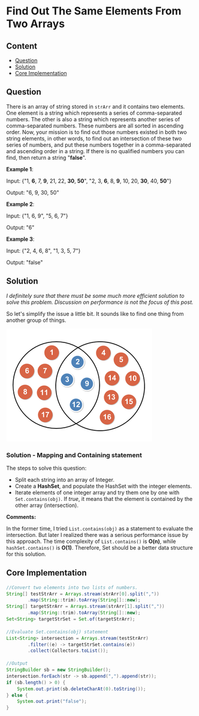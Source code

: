 # Find Out The Same Elements From Two Arrays

## Content

- [Question](#question)
- [Solution](#solution)
- [Core Implementation](#core-implementation)

## Question

There is an array of string stored in `strArr` and it contains two elements. One element is a string which represents a series of comma-separated numbers. The other is also a string which represents another series of comma-separated numbers. These numbers are all sorted in ascending order. Now, your mission is to find out those numbers existed in both two string elements, in other words, to find out an intersection of these two series of numbers, and put these numbers together in a comma-separated and ascending order in a string. If there is no qualified numbers you can find, then return a string "**false**".

**Example 1**:

Input: {"1, **6**, 7, **9**, 21, 22, **30**, **50**", "2, 3, **6**, 8, **9**, 10, 20, **30**, 40, **50**"}

Output: "6, 9, 30, 50"

**Example 2**:

Input: {"1, 6, 9", "5, 6, 7"}

Output: "6"

**Example 3**:

Input: {"2, 4, 6, 8", "1, 3, 5, 7"}

Output: "false"

## Solution

*I definitely sure that there must be some much more efficient solution to solve this problem. Discussion on performance is not the focus of this post.*

So let's simplify the issue a little bit. It sounds like to find one thing from another group of things.

![numbers_in_intersection](README.assets/numbers_in_intersection.png)

### Solution - Mapping and Containing statement

The steps to solve this question:

- Split each string into an array of Integer.
- Create a **HashSet**, and populate the HashSet with the integer elements.
- Iterate elements of one integer array and try them one by one with `Set.contains(obj)`. If *true*, it means that the element is contained by the other array (intersection).

**Comments:**

In the former time, I tried `List.contains(obj)` as a statement to evaluate the intersection. But later I realized there was a serious performance issue by this approach. The time complexity of `List.contains()` is **O(n)**, while `hashSet.contains()` is **O(1)**. Therefore, Set should be a better data structure for this solution.

## Core Implementation

```java
//Convert two elements into two lists of numbers.
String[] testStrArr = Arrays.stream(strArr[0].split(","))
        .map(String::trim).toArray(String[]::new);
String[] targetStrArr = Arrays.stream(strArr[1].split(","))
        .map(String::trim).toArray(String[]::new);
Set<String> targetStrSet = Set.of(targetStrArr);

//Evaluate Set.contains(obj) statement
List<String> intersection = Arrays.stream(testStrArr)
        .filter((e) -> targetStrSet.contains(e))
        .collect(Collectors.toList());

//Output
StringBuilder sb = new StringBuilder();
intersection.forEach(str -> sb.append(",").append(str));
if (sb.length() > 0) {
    System.out.print(sb.deleteCharAt(0).toString());
} else {
    System.out.print("false");
}
```

